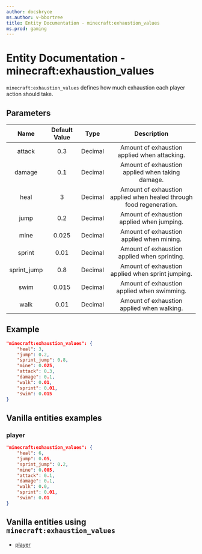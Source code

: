 ```yaml
---
author: docsbryce
ms.author: v-bbortree
title: Entity Documentation - minecraft:exhaustion_values
ms.prod: gaming
---
```


# Entity Documentation - minecraft:exhaustion_values

`minecraft:exhaustion_values` defines how much exhaustion each player action should take.

## Parameters

| Name| Default Value| Type| Description |
|:-----------:|:-----------:|:-----------:|:-----------:|
| attack| 0.3| Decimal| Amount of exhaustion applied when attacking. |
| damage| 0.1| Decimal| Amount of exhaustion applied when taking damage. |
| heal| 3| Decimal| Amount of exhaustion applied when healed through food regeneration. |
| jump| 0.2| Decimal| Amount of exhaustion applied when jumping. |
| mine| 0.025| Decimal| Amount of exhaustion applied when mining. |
| sprint| 0.01| Decimal| Amount of exhaustion applied when sprinting. |
| sprint_jump| 0.8| Decimal| Amount of exhaustion applied when sprint jumping. |
| swim| 0.015| Decimal| Amount of exhaustion applied when swimming. |
| walk| 0.01| Decimal| Amount of exhaustion applied when walking. |
## Example

```json
"minecraft:exhaustion_values": {
    "heal": 3,
    "jump": 0.2,
    "sprint_jump": 0.8,
    "mine": 0.025,
    "attack": 0.3,
    "damage": 0.1,
    "walk": 0.01,
    "sprint": 0.01,
    "swim": 0.015
}
```

## Vanilla entities examples

### player

```json
"minecraft:exhaustion_values": {
    "heal": 6,
    "jump": 0.05,
    "sprint_jump": 0.2,
    "mine": 0.005,
    "attack": 0.1,
    "damage": 0.1,
    "walk": 0.0,
    "sprint": 0.01,
    "swim": 0.01
}
```

## Vanilla entities using `minecraft:exhaustion_values`

- [player](../../../../Source/VanillaBehaviorPack_Snippets/entities/player.md)